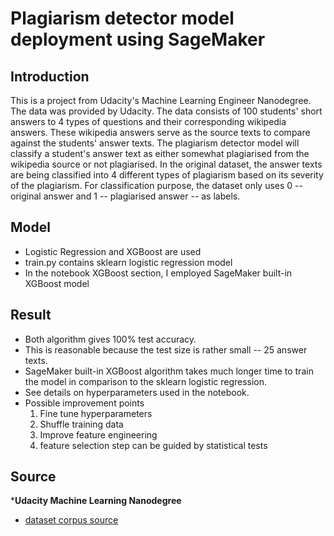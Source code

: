 # Plagiarism detector model deployment using SageMaker

## Introduction

This is a project from Udacity's Machine Learning Engineer Nanodegree. The data was provided by Udacity. The data consists of 100 students' short answers to 4 types of questions and their corresponding wikipedia answers. These wikipedia answers serve as the source texts to compare against the students' answer texts. The plagiarism detector model will classify a student's answer text as either somewhat plagiarised from the wikipedia source or not plagiarised. In the original dataset, the answer texts are being classified into 4 different types of plagiarism based on its severity of the plagiarism. For classification purpose, the dataset only uses 0 -- original answer and 1 -- plagiarised answer -- as labels.

## Model

* Logistic Regression and XGBoost are used
* train.py contains sklearn logistic regression model
* In the notebook XGBoost section, I employed SageMaker built-in XGBoost model

## Result

* Both algorithm gives 100% test accuracy.
* This is reasonable because the test size is rather small -- 25 answer texts.
* SageMaker built-in XGBoost algorithm takes much longer time to train the model in comparison to the sklearn logistic regression.
* See details on hyperparameters used in the notebook.
* Possible improvement points
   1. Fine tune hyperparameters
   2. Shuffle training data
   3. Improve feature engineering
   4. feature selection step can be guided by statistical tests
   
 ## Source
 
 *__Udacity Machine Learning Nanodegree__
 * [dataset corpus source](https://ir.shef.ac.uk/cloughie/resources/plagiarism_corpus.html)

